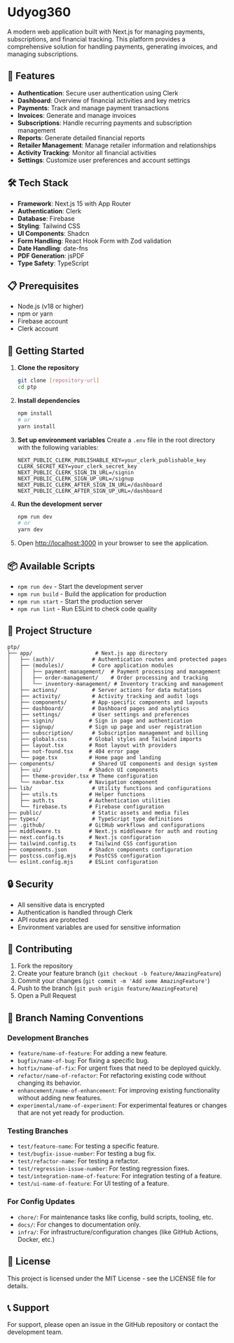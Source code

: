 # Udyog360

A modern web application built with Next.js for managing payments, subscriptions, and financial tracking. This platform provides a comprehensive solution for handling payments, generating invoices, and managing subscriptions.

## 🚀 Features

- **Authentication**: Secure user authentication using Clerk
- **Dashboard**: Overview of financial activities and key metrics
- **Payments**: Track and manage payment transactions
- **Invoices**: Generate and manage invoices
- **Subscriptions**: Handle recurring payments and subscription management
- **Reports**: Generate detailed financial reports
- **Retailer Management**: Manage retailer information and relationships
- **Activity Tracking**: Monitor all financial activities
- **Settings**: Customize user preferences and account settings

## 🛠️ Tech Stack

- **Framework**: Next.js 15 with App Router
- **Authentication**: Clerk
- **Database**: Firebase
- **Styling**: Tailwind CSS
- **UI Components**: Shadcn
- **Form Handling**: React Hook Form with Zod validation
- **Date Handling**: date-fns
- **PDF Generation**: jsPDF
- **Type Safety**: TypeScript

## 📋 Prerequisites

- Node.js (v18 or higher)
- npm or yarn
- Firebase account
- Clerk account

## 🚀 Getting Started

1. **Clone the repository**

   ```bash
   git clone [repository-url]
   cd ptp
   ```

2. **Install dependencies**

   ```bash
   npm install
   # or
   yarn install
   ```

3. **Set up environment variables**
   Create a `.env` file in the root directory with the following variables:

   ```
   NEXT_PUBLIC_CLERK_PUBLISHABLE_KEY=your_clerk_publishable_key
   CLERK_SECRET_KEY=your_clerk_secret_key
   NEXT_PUBLIC_CLERK_SIGN_IN_URL=/signin
   NEXT_PUBLIC_CLERK_SIGN_UP_URL=/signup
   NEXT_PUBLIC_CLERK_AFTER_SIGN_IN_URL=/dashboard
   NEXT_PUBLIC_CLERK_AFTER_SIGN_UP_URL=/dashboard
   ```

4. **Run the development server**

   ```bash
   npm run dev
   # or
   yarn dev
   ```

5. Open [http://localhost:3000](http://localhost:3000) in your browser to see the application.

## 📦 Available Scripts

- `npm run dev` - Start the development server
- `npm run build` - Build the application for production
- `npm run start` - Start the production server
- `npm run lint` - Run ESLint to check code quality

## 📁 Project Structure

```
ptp/
├── app/                    # Next.js app directory
│   ├── (auth)/            # Authentication routes and protected pages
│   ├── (modules)/         # Core application modules
│   │   ├── payment-management/  # Payment processing and management
│   │   ├── order-management/    # Order processing and tracking
│   │   └── inventory-management/ # Inventory tracking and management
│   ├── actions/           # Server actions for data mutations
│   ├── activity/          # Activity tracking and audit logs
│   ├── components/        # App-specific components and layouts
│   ├── dashboard/         # Dashboard pages and analytics
│   ├── settings/          # User settings and preferences
│   ├── signin/           # Sign in page and authentication
│   ├── signup/           # Sign up page and user registration
│   ├── subscription/      # Subscription management and billing
│   ├── globals.css       # Global styles and Tailwind imports
│   ├── layout.tsx        # Root layout with providers
│   ├── not-found.tsx     # 404 error page
│   └── page.tsx          # Home page and landing
├── components/            # Shared UI components and design system
│   ├── ui/               # Shadcn UI components
│   ├── theme-provider.tsx # Theme configuration
│   └── navbar.tsx        # Navigation component
├── lib/                   # Utility functions and configurations
│   ├── utils.ts          # Helper functions
│   ├── auth.ts           # Authentication utilities
│   └── firebase.ts       # Firebase configuration
├── public/                # Static assets and media files
├── types/                 # TypeScript type definitions
├── .github/              # GitHub workflows and configurations
├── middleware.ts         # Next.js middleware for auth and routing
├── next.config.ts        # Next.js configuration
├── tailwind.config.ts    # Tailwind CSS configuration
├── components.json       # Shadcn components configuration
├── postcss.config.mjs    # PostCSS configuration
└── eslint.config.mjs     # ESLint configuration
```

## 🔒 Security

- All sensitive data is encrypted
- Authentication is handled through Clerk
- API routes are protected
- Environment variables are used for sensitive information

## 🤝 Contributing

1. Fork the repository
2. Create your feature branch (`git checkout -b feature/AmazingFeature`)
3. Commit your changes (`git commit -m 'Add some AmazingFeature'`)
4. Push to the branch (`git push origin feature/AmazingFeature`)
5. Open a Pull Request

## 🌳 Branch Naming Conventions

### Development Branches

- `feature/name-of-feature`: For adding a new feature.
- `bugfix/name-of-bug`: For fixing a specific bug.
- `hotfix/name-of-fix`: For urgent fixes that need to be deployed quickly.
- `refactor/name-of-refactor`: For refactoring existing code without changing its behavior.
- `enhancement/name-of-enhancement`: For improving existing functionality without adding new features.
- `experimental/name-of-experiment`: For experimental features or changes that are not yet ready for production.

### Testing Branches

- `test/feature-name`: For testing a specific feature.
- `test/bugfix-issue-number`: For testing a bug fix.
- `test/refactor-name`: For testing a refactor.
- `test/regression-issue-number`: For testing regression fixes.
- `test/integration-name-of-feature`: For integration testing of a feature.
- `test/ui-name-of-feature`: For UI testing of a feature.

### For Config Updates

- `chore/`: For maintenance tasks like config, build scripts, tooling, etc.
- `docs/`: For changes to documentation only.
- `infra/`: For infrastructure/configuration changes (like GitHub Actions, Docker, etc.)

## 📄 License

This project is licensed under the MIT License - see the LICENSE file for details.

## 📞 Support

For support, please open an issue in the GitHub repository or contact the development team.
